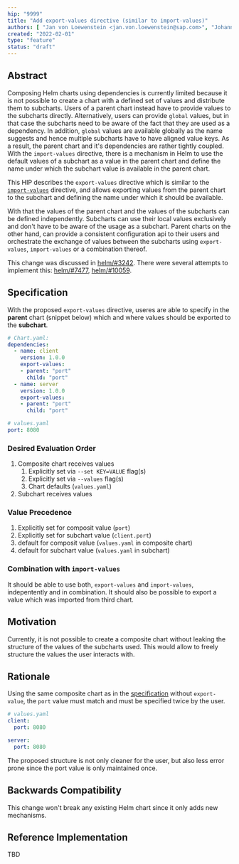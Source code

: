 ```yaml
---
hip: "9999"
title: "Add export-values directive (similar to import-values)"
authors: [ "Jan von Loewenstein <jan.von.loewenstein@sap.com>", "Johannes Dillmann <j.dillmann@sap.com>", "Pavel Busko <pavel.busko@sap.com>", "Philipp Stehle <philipp.stehle@sap.com>", "Ralf Pannemans <ralf.pannemans@sap.com>", "Sumit Kulhadia <sumit.kulhadia@sap.com>" ]
created: "2022-02-01"
type: "feature"
status: "draft"
---
```


## Abstract

Composing Helm charts using dependencies is currently limited because it is not possible to create a chart with a defined set of values and distribute them to subcharts. Users of a parent chart instead have to provide values to the subcharts directly. Alternatively, users can provide `global` values, but in that case the subcharts need to be aware of the fact that they are used as a dependency. In addition, `global` values are available globally as the name suggests and hence multiple subcharts have to have aligned value keys. As a result, the parent chart and it's dependencies are rather tightly coupled.
With the `import-values` directive, there is a mechanism in Helm to use the default values of a subchart as a value in the parent chart and define the name under which the subchart value is available in the parent chart.

This HIP describes the `export-values` directive which is similar to the [`import-values`](https://helm.sh/docs/topics/charts/#importing-child-values-via-dependencies) directive, and allows exporting values from the parent chart to the subchart and defining the name under which it should be available.

With that the values of the parent chart and the values of the subcharts can be defined independently. Subcharts can use their local values exclusively and don't have to be aware of the usage as a subchart. Parent charts on the other hand, can provide a consistent configuration api to their users and orchestrate the exchange of values between the subcharts using `export-values`, `import-values` or a combination thereof.

This change was discussed in [helm/#3242]. There were several attempts to implement this: [helm/#7477], [helm/#10059].

## Specification

With the proposed `export-values` directive, useres are able to specify in the **parent** chart (snippet below) which and where values should be exported to the **subchart**.

```yaml
# Chart.yaml:
dependencies:
  - name: client
    version: 1.0.0
    export-values:
    - parent: "port"
      child: "port"
  - name: server
    version: 1.0.0
    export-values:
    - parent: "port"
      child: "port"
```

```yaml
# values.yaml
port: 8080
```

### Desired Evaluation Order

1. Composite chart receives values
   1. Explicitly set via `--set KEY=VALUE` flag(s)
   1. Explicitly set via `--values` flag(s)
   1. Chart defaults (`values.yaml`)
1. Subchart receives values

### Value Precedence

1. Explicitly set for composit value (`port`)
1. Explicitly set for subchart value (`client.port`)
1. default for composit value (`values.yaml` in composite chart)
1. default for subchart value (`values.yaml` in subchart)

### Combination with `import-values`

It should be able to use both, `export-values` and `import-values`, indepentently and in combination. It should also be possible to export a value which was imported from third chart.

## Motivation

Currently, it is not possible to create a composite chart without leaking the structure of the values of the subcharts used. This would allow to freely structure the values the user interacts with.

## Rationale

Using the same composite chart as in the [specification](#specification) without `export-value`, the `port` value must match and must be specified twice by the user.

```yaml
# values.yaml
client:
  port: 8080

server:
  port: 8080
```

The proposed structure is not only cleaner for the user, but also less error prone since the port value is only maintained once.

## Backwards Compatibility

This change won't break any existing Helm chart since it only adds new mechanisms.

## Reference Implementation

TBD

[helm/#3242]: https://github.com/helm/helm/issues/3242
[helm/#7477]: https://github.com/helm/helm/pull/7477
[helm/#10059]: https://github.com/helm/helm/pull/10059
